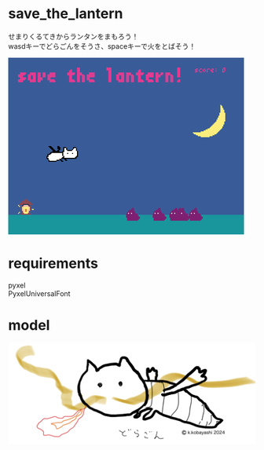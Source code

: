 # save_the_lantern
せまりくるてきからランタンをまもろう！  
wasdキーでどらごんをそうさ、spaceキーで火をとばそう！
  
![demo](demo.png "demo")

# requirements
pyxel  
PyxelUniversalFont

# model
![demo](dragon.jpg "dragon")
